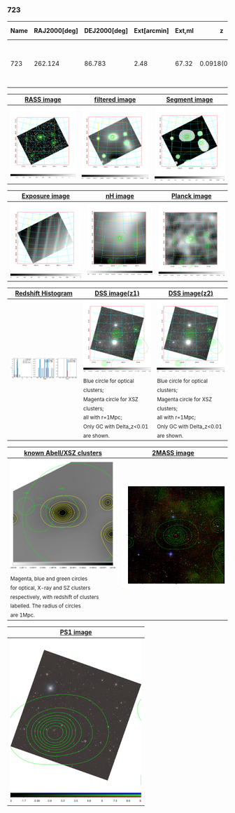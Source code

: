 <div STYLE="page-break-after: always;"></div>

### 723

|Name|RAJ2000[deg]|DEJ2000[deg] |Ext[arcmin]| Ext,ml | z | z_src| C|GC(XSZ,Delta_z<0.01)| GC(OPT,Delta_z<0.01)|GC| R_sig[arcmin] | R500[arcmin] | R500[Mpc]| CRsig[c/s] | CR500[c/s] |L500[1E44 erg/s]|F500[1E-12 erg/s/cm^2]| M500[1E14 Msun]|Tx[keV]|Cnt_sig|Beta|Rc[arcmin]|Comment|Alias|
|---|---|---|---|---|---|------|---|--------|---------|----------|---|---|---|---|---|---|---|---|---|---|---|---|---|---|
|723| 262.124| 86.783| 2.48| 67.32| 0.0918(0.007)| z1, z_opt| S| -| W| N, Tar, W| 15.138| 8.375| 0.859| 0.195(0.023)| 0.182(0.022)| 0.688(0.055)| 3.254(0.260)| 1.97(0.08)| 3.34(0.08)| 187.2| 0.527(-0.020+0.041)| 2.151(-0.308+0.485)| An SZ cluster with no $z$ and offset = 0.11 Mpc| t091|

|[RASS image](../image/723/723_img.pdf)|[filtered image](../image/723/723_fil.pdf)|[Segment image](../image/723/723_seg.pdf)|
|-------------------|--------------------|-------------------|
| <img src="../image/723/723_img.png" width="300">  | <img src="../image/723/723_fil.png" width="300">   | <img src="../image/723/723_seg.png" width="300">  |

|[Exposure image](../image/723/723_mex.pdf)| [nH image](../image/723/723_nh.pdf)| [Planck image](../image/723/723_p.pdf)|
|-------------------|--------------------|-------------------|
|<img src="../image/723/723_mex.png" width="300">   | <img src="../image/723/723_nh.png" width="300">    | <img src="../image/723/723_p.png" width="300"> |

|[Redshift Histogram](../image/723/723_zg.pdf) | [DSS image(z1)](../image/723/723_dss_z1.pdf)      |  [DSS image(z2)](../image/723/723_dss_z2.pdf)    |
|-------------------|--------------------|-------------------|
|<img src="../image/723/723_zg.png" width="300"> |<img src="../image/723/723_dss_z1.png" width="300"> <sub><br>Blue circle for optical clusters; <br>Magenta circle for XSZ clusters; <br>all with r=1Mpc; <br>Only GC with Delta_z<0.01 are shown. </sub>| <img src="../image/723/723_dss_z2.png" width="300"><sub><br>Blue circle for optical clusters; <br>Magenta circle for XSZ clusters; <br>all with r=1Mpc; <br>Only GC with Delta_z<0.01 are shown. </sub> |

|[known Abell/XSZ clusters](../image/723/723_gc.pdf) | [2MASS image](../image/723/723_2mass.pdf)      |
|-------------------|-------------------|
|<img src=../image/723/723_gc.png width="300"> <br><sub>Magenta, blue and green circles <br>for optical, X-ray and SZ clusters <br>respectively, with redshift of clusters <br>labelled. The radius of circles <br>are 1Mpc.</sub>|<img src="../image/723/723_2mass.png" width="300">  |

|[PS1 image](../image/723/723_ps1.pdf)            |
|-------------------|
| <img src="../image/723/723_ps1.pdf" width="300">  |

